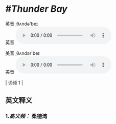# ***\#Thunder Bay*** 
英音 ˌθʌndə'beɪ  
英音
<audio src="./media/Thunder Bay-B.aac" controls="controls"></audio>

美音 ˌθʌndər'beɪ  
美音
<audio src="./media/Thunder Bay.aac" controls="controls"></audio>



| 词频 1 |  

英文释义
---
### 1.*高义频：* **桑德湾**  



